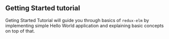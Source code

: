 ## Getting Started tutorial

Geting Started Tutorial will guide you through basics of `redux-elm` by implementing simple Hello World application and explaining basic concepts on top of that.
